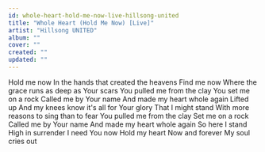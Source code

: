 ```yaml
---
id: whole-heart-hold-me-now-live-hillsong-united
title: "Whole Heart (Hold Me Now) [Live]"
artist: "Hillsong UNITED"
album: ""
cover: ""
created: ""
updated: ""
---
```


Hold me now
In the hands that created the heavens
Find me now
Where the grace runs as deep as Your scars
You pulled me from the clay
You set me on a rock
Called me by Your name
And made my heart whole again
Lifted up
And my knees know it's all for Your glory
That I might stand
With more reasons to sing than to fear
You pulled me from the clay
Set me on a rock
Called me by Your name
And made my heart whole again
So here I stand
High in surrender
I need You now
Hold my heart
Now and forever
My soul cries out